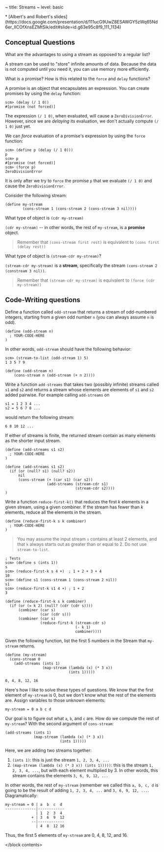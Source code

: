 ~ title: Streams
~ level: basic

<block notes>
</block notes>

<block references>
* [Albert's and Robert's
  slides](https://docs.google.com/presentation/d/111ucG9UwZ8ESAWGY5zWq65Nd6er_lICOfXnsEZMtSik/edit#slide=id.g63e95c8f9_111_1134)
</block references>


<block contents>

Conceptual Questions
--------------------

<question>

What are the advantages to using a stream as opposed to a regular
list?

<solution>

A stream can be used to "store" infinite amounts of data. Because the
data is not computed until you need it, you can use memory more
efficiently.

</solution>

<question>

What is a promise? How is this related to the `force` and `delay` functions?

<solution>

A promise is an object that encapsulates an expression. You can create promises
by using the `delay` function:

    scm> (delay (/ 1 0))
    #[promise (not forced)]

The expression `(/ 1 0)`, when evaluated, will cause a `ZeroDivisionError`.
However, since we are *delaying* its evaluation, we don't actually compute `(/ 1
0)` just yet.

We can *force* evaluation of a promise's expression by using the `force`
function:

    scm> (define p (delay (/ 1 0)))
    p
    scm> p
    #[promise (not forced)]
    scm> (force p)
    ZeroDivisionError

It is only after we try to `force` the promise `p` that we evaluate `(/ 1 0)`
and cause the `ZeroDivisionError`.

</solution>

<question>

Consider the following stream:

    (define my-stream
            (cons-stream 1 (cons-stream 2 (cons-stream 3 nil))))

What type of object is `(cdr my-stream)`

<solution>

`(cdr my-stream)` -- in other words, the rest of `my-stream`, is a **promise**
object.

> Remember that `(cons-stream first rest)` is equivalent to `(cons first (delay
> rest))`

</solution>

What type of object is `(stream-cdr my-stream)`?

<solution>

`(stream-cdr my-stream)`  is a **stream**, specifically the stream `(cons-stream
2 (constream 3 nil))`.

> Remember that `(stream-cdr my-stream)` is equivalent to `(force (cdr
> my-stream))`

</solution>


Code-Writing questions
----------------------

<question>

Define a function called `odd-stream` that returns a stream of odd-numbered
integers, starting from a given odd number `n` (you can always assume `n` is
odd).

    (define (odd-stream n)
      ; YOUR-CODE-HERE
    )

In other words, `odd-stream` should have the following behavior:

    scm> (stream-to-list (odd-stream 1) 5)
    1 3 5 7 9

<solution>

    (define (odd-stream n)
        (cons-stream n (odd-stream (+ n 2))))

</solution>

<question>

Write a function `add-streams` that takes two (possibly infinite) streams called
`s1` and `s2` and returns a stream whose elements are elements of `s1` and `s2`
added pairwise. For example calling `add-streams` on

    s1 = 1 2 3 4 ...
    s2 = 5 6 7 8 ...

would return the following stream:

    6 8 10 12 ...

If either of streams is finite, the returned stream contain as many elements as
the shorter input stream.

    (define (add-streams s1 s2)
      ; YOUR-CODE-HERE
    )


<solution>

    (define (add-streams s1 s2)
      (if (or (null? s1) (null? s2))
          nil
          (cons-stream (+ (car s1) (car s2))
                       (add-streams (stream-cdr s1)
                                    (stream-cdr s2))))
    )

</solution>

<question>

Write a function `reduce-first-k()` that reduces the first *k*
elements in a given stream, using a given combiner. If the stream has
fewer than *k* elements, reduce all the elements in the stream.

    (define (reduce-first-k s k combiner)
      ; YOUR-CODE-HERE
    )

> You may assume the input stream `s` contains at least 2 elements, and that `k`
> always starts out as greater than or equal to 2. Do not use
> `stream-to-list`.

    ; Tests
    scm> (define s (ints 1))
    s
    scm> (reduce-first-k s 4 +)  ; 1 + 2 + 3 + 4
    10
    scm> (define s1 (cons-stream 1 (cons-stream 2 nil))
    s1
    scm> (reduce-first-k s1 4 +) ; 1 + 2
    3

<solution>

    (define (reduce-first-k s k combiner)
      (if (or (= k 2) (null? (cdr (cdr s))))
          (combiner (car s)
                    (car (cdr s)))
          (combiner (car s)
                    (reduce-first-k (stream-cdr s)
                                    (- k 1)
                                    combiner))))

</solution>

<question>

Given the following function, list the first 5 numbers in the Stream
that `my-stream` returns.

    (define (my-stream)
      (cons-stream 0
        (add-streams (ints 1)
                     (map-stream (lambda (x) (* 3 x))
                                 (ints 1)))))

<solution>

    0, 4, 8, 12, 16

Here's how I like to solve these types of questions. We know that the first
element of `my-stream` is 0, but we don't know what the rest of the elements
are. Assign variables to those unknown elements:

    my-stream = 0 a b c d

Our goal is to figure out what `a`, `b`, and `c` are. How do we compute the rest
of `my-stream`? With the second argument of `cons-stream`:

    (add-streams (ints 1)
                 (map-stream (lambda (x) (* 3 x))
                             (ints 1)))))

Here, we are adding two streams together:

1. `(ints 1)`: this is just the stream `1, 2, 3, 4, ...`
3. `(map-stream (lambda (x) (* 3 x)) (ints 1)))))`: this is the stream `1, 2, 3,
   4, ...`, but with each element multiplied by 3. In other words, this stream
   contains the elements `3, 6, 9, 12, ...`

In other words, the rest of `my-stream` (remember we called this `a, b, c, d` is
going to be the result of adding `1, 2, 3, 4, ...` and `3, 6, 9, 12, ...`.
Diagramatically:

    my-stream = 0 | a  b  c  d
    --------------|------------
                  | 1  2  3  4
                + | 3  6  9  12
                --|------------
                  | 4  8  12 16

Thus, the first 5 elements of `my-stream` are 0, 4, 8, 12, and 16.

</solution>

</block contents>
